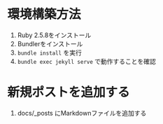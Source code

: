 # 環境構築方法

1. Ruby 2.5.8をインストール
2. Bundlerをインストール
3. `bundle install` を実行
4. `bundle exec jekyll serve` で動作することを確認

# 新規ポストを追加する

1. docs/_posts にMarkdownファイルを追加する

